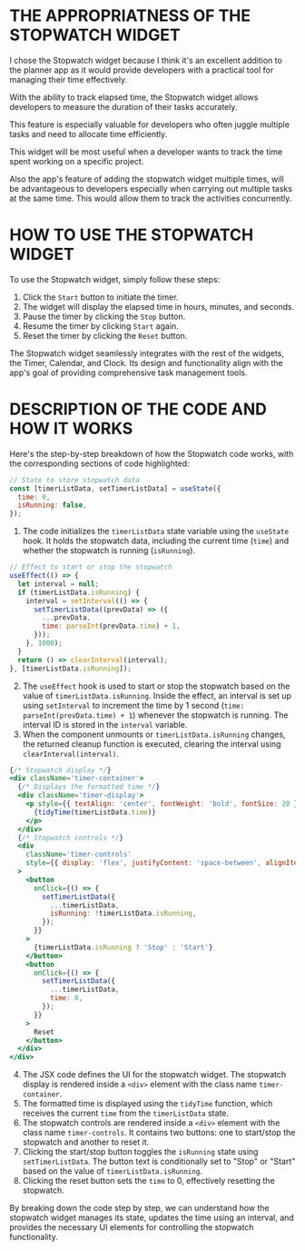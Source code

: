 

# THE APPROPRIATNESS OF THE STOPWATCH WIDGET
I chose the Stopwatch widget because I think it's an excellent addition to the planner app as it would provide developers with a practical tool for managing their time effectively. 

With the ability to track elapsed time, the Stopwatch widget allows developers to measure the duration of their tasks accurately. 

This feature is especially valuable for developers who often juggle multiple tasks and need to allocate time efficiently.

This widget will be most useful when a developer wants to track the time spent working on a specific project.

Also the app's feature of adding the stopwatch widget multiple times, will be advantageous to developers especially when carrying out multiple tasks at the same time. This would allow them to track the activities concurrently.

# HOW TO USE THE STOPWATCH WIDGET
To use the Stopwatch widget, simply follow these steps:

1. Click the `Start` button to initiate the timer.
2. The widget will display the elapsed time in hours, minutes, and seconds.
3. Pause the timer by clicking the `Stop` button.
4. Resume the timer by clicking `Start` again.
5. Reset the timer by clicking the `Reset` button.

The Stopwatch widget seamlessly integrates with the rest of the widgets, the Timer, Calendar, and Clock. Its design and functionality align with the app's goal of providing comprehensive task management tools.

# DESCRIPTION OF THE CODE AND HOW IT WORKS
Here's the step-by-step breakdown of how the Stopwatch code works, with the corresponding sections of code highlighted:

```jsx
// State to store stopwatch data
const [timerListData, setTimerListData] = useState({
  time: 0,
  isRunning: false,
});
```

1. The code initializes the `timerListData` state variable using the `useState` hook. It holds the stopwatch data, including the current time (`time`) and whether the stopwatch is running (`isRunning`).

```jsx
// Effect to start or stop the stopwatch
useEffect(() => {
  let interval = null;
  if (timerListData.isRunning) {
    interval = setInterval(() => {
      setTimerListData((prevData) => ({
        ...prevData,
        time: parseInt(prevData.time) + 1,
      }));
    }, 1000);
  }
  return () => clearInterval(interval);
}, [timerListData.isRunning]);
```

2. The `useEffect` hook is used to start or stop the stopwatch based on the value of `timerListData.isRunning`. Inside the effect, an interval is set up using `setInterval` to increment the time by 1 second (`time: parseInt(prevData.time) + 1`) whenever the stopwatch is running. The interval ID is stored in the `interval` variable.
3. When the component unmounts or `timerListData.isRunning` changes, the returned cleanup function is executed, clearing the interval using `clearInterval(interval)`.

```jsx
{/* Stopwatch display */}
<div className='timer-container'>
  {/* Displays the formatted time */}
  <div className='timer-display'>
    <p style={{ textAlign: 'center', fontWeight: 'bold', fontSize: 20 }}>
      {tidyTime(timerListData.time)}
    </p>
  </div>
  {/* Stopwatch controls */}
  <div
    className='timer-controls'
    style={{ display: 'flex', justifyContent: 'space-between', alignItems: 'center' }}
  >
    <button
      onClick={() => {
        setTimerListData({
          ...timerListData,
          isRunning: !timerListData.isRunning,
        });
      }}
    >
      {timerListData.isRunning ? 'Stop' : 'Start'}
    </button>
    <button
      onClick={() => {
        setTimerListData({
          ...timerListData,
          time: 0,
        });
      }}
    >
      Reset
    </button>
  </div>
</div>
```

4. The JSX code defines the UI for the stopwatch widget. The stopwatch display is rendered inside a `<div>` element with the class name `timer-container`.
5. The formatted time is displayed using the `tidyTime` function, which receives the current `time` from the `timerListData` state.
6. The stopwatch controls are rendered inside a `<div>` element with the class name `timer-controls`. It contains two buttons: one to start/stop the stopwatch and another to reset it.
7. Clicking the start/stop button toggles the `isRunning` state using `setTimerListData`. The button text is conditionally set to "Stop" or "Start" based on the value of `timerListData.isRunning`.
8. Clicking the reset button sets the `time` to 0, effectively resetting the stopwatch.

By breaking down the code step by step, we can understand how the stopwatch widget manages its state, updates the time using an interval, and provides the necessary UI elements for controlling the stopwatch functionality.
